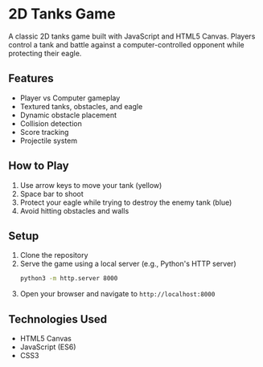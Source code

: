# 2D Tanks Game

A classic 2D tanks game built with JavaScript and HTML5 Canvas. Players control a tank and battle against a computer-controlled opponent while protecting their eagle.

## Features

- Player vs Computer gameplay
- Textured tanks, obstacles, and eagle
- Dynamic obstacle placement
- Collision detection
- Score tracking
- Projectile system

## How to Play

1. Use arrow keys to move your tank (yellow)
2. Space bar to shoot
3. Protect your eagle while trying to destroy the enemy tank (blue)
4. Avoid hitting obstacles and walls

## Setup

1. Clone the repository
2. Serve the game using a local server (e.g., Python's HTTP server)
   ```bash
   python3 -m http.server 8000
   ```
3. Open your browser and navigate to `http://localhost:8000`

## Technologies Used

- HTML5 Canvas
- JavaScript (ES6)
- CSS3
